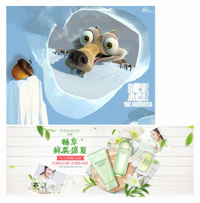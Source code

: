 ![松鼠](https://github.com/yulanheng/pattern/blob/master/images/123.jpg?raw=true)
![111](https://github.com/yulanheng/pattern/blob/master/images/111.jpg?raw=true)




